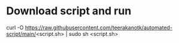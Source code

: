 # Download script and run

curl -O https://raw.githubusercontent.com/teerakanotk/automated-script/main/<script.sh> | sudo sh <script.sh>
